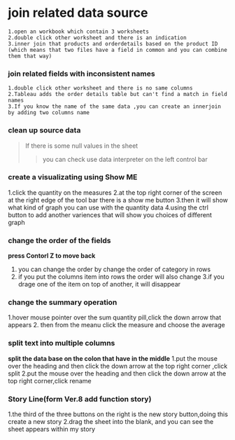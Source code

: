 # join related data source

```
1.open an workbook which contain 3 worksheets
2.double click other worksheet and there is an indication
3.inner join that products and orderdetails based on the product ID
(which means that two files have a field in common and you can combine them that way)

```

### join related fields with inconsistent names

```
1.double click other worksheet and there is no same columns
2.Tableau adds the order details table but can't find a match in field names
3.If you know the name of the same data ,you can create an innerjoin by adding two columns name
```

### clean up source data
>If there is some null values in the sheet
>>you can check use data interpreter on the left control bar

### create a visualizating using Show ME
1.click the quantity on the measures
2.at the top right corner of the screen at the right edge of the tool bar there is a show me button
3.then it will show what kind of graph you can use with the quantity data
4.using the ctrl button to add another variences that will show you choices of different graph

### change the order of the fields
**press  Contorl Z to move back**
1. you can change the order by change the order of category in rows
2. if you put the columns item  into  rows the order will also change 
3.if you drage one of the item on top of another, it will disappear

### change the summary operation
1.hover mouse pointer over the sum quantity pill,click the down arrow that appears
2. then from the meanu click the measure and choose the average

### split text into multiple columns
**split the data base on the colon that have in the middle**
1.put the mouse over the heading and then click the down arrow at the top right corner ,click split
2.put the mouse over the heading and then click the down arrow at the top right corner,click rename

### Story Line(form Ver.8 add function story)
1.the third of the three buttons on the right is the new story button,doing this create a new story
2.drag the sheet into the blank, and you can see the sheet appears within my story
